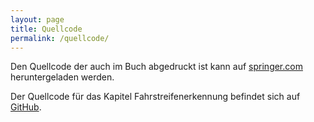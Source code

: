 ```yaml
---
layout: page
title: Quellcode
permalink: /quellcode/
---
```


Den Quellcode der auch im Buch abgedruckt ist kann auf [springer.com](http://www.springer.com/de/book/9783658167271) heruntergeladen werden.

Der Quellcode für das Kapitel Fahrstreifenerkennung befindet sich auf [GitHub](http://github.com/sebdi/lane-detection).
